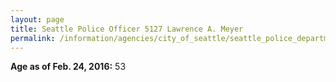 ```yaml
---
layout: page
title: Seattle Police Officer 5127 Lawrence A. Meyer
permalink: /information/agencies/city_of_seattle/seattle_police_department/copbook/5127/
---
```


**Age as of Feb. 24, 2016:** 53
